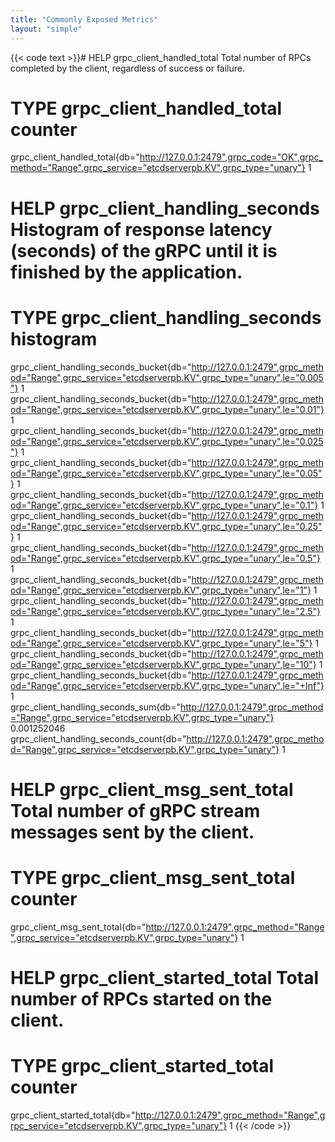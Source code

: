 ```yaml
---
title: "Commonly Exposed Metrics"
layout: "simple"
---
```


{{< code text >}}# HELP grpc_client_handled_total Total number of RPCs completed by the client, regardless of success or failure.
# TYPE grpc_client_handled_total counter
grpc_client_handled_total{db="http://127.0.0.1:2479",grpc_code="OK",grpc_method="Range",grpc_service="etcdserverpb.KV",grpc_type="unary"} 1
# HELP grpc_client_handling_seconds Histogram of response latency (seconds) of the gRPC until it is finished by the application.
# TYPE grpc_client_handling_seconds histogram
grpc_client_handling_seconds_bucket{db="http://127.0.0.1:2479",grpc_method="Range",grpc_service="etcdserverpb.KV",grpc_type="unary",le="0.005"} 1
grpc_client_handling_seconds_bucket{db="http://127.0.0.1:2479",grpc_method="Range",grpc_service="etcdserverpb.KV",grpc_type="unary",le="0.01"} 1
grpc_client_handling_seconds_bucket{db="http://127.0.0.1:2479",grpc_method="Range",grpc_service="etcdserverpb.KV",grpc_type="unary",le="0.025"} 1
grpc_client_handling_seconds_bucket{db="http://127.0.0.1:2479",grpc_method="Range",grpc_service="etcdserverpb.KV",grpc_type="unary",le="0.05"} 1
grpc_client_handling_seconds_bucket{db="http://127.0.0.1:2479",grpc_method="Range",grpc_service="etcdserverpb.KV",grpc_type="unary",le="0.1"} 1
grpc_client_handling_seconds_bucket{db="http://127.0.0.1:2479",grpc_method="Range",grpc_service="etcdserverpb.KV",grpc_type="unary",le="0.25"} 1
grpc_client_handling_seconds_bucket{db="http://127.0.0.1:2479",grpc_method="Range",grpc_service="etcdserverpb.KV",grpc_type="unary",le="0.5"} 1
grpc_client_handling_seconds_bucket{db="http://127.0.0.1:2479",grpc_method="Range",grpc_service="etcdserverpb.KV",grpc_type="unary",le="1"} 1
grpc_client_handling_seconds_bucket{db="http://127.0.0.1:2479",grpc_method="Range",grpc_service="etcdserverpb.KV",grpc_type="unary",le="2.5"} 1
grpc_client_handling_seconds_bucket{db="http://127.0.0.1:2479",grpc_method="Range",grpc_service="etcdserverpb.KV",grpc_type="unary",le="5"} 1
grpc_client_handling_seconds_bucket{db="http://127.0.0.1:2479",grpc_method="Range",grpc_service="etcdserverpb.KV",grpc_type="unary",le="10"} 1
grpc_client_handling_seconds_bucket{db="http://127.0.0.1:2479",grpc_method="Range",grpc_service="etcdserverpb.KV",grpc_type="unary",le="+Inf"} 1
grpc_client_handling_seconds_sum{db="http://127.0.0.1:2479",grpc_method="Range",grpc_service="etcdserverpb.KV",grpc_type="unary"} 0.001252046
grpc_client_handling_seconds_count{db="http://127.0.0.1:2479",grpc_method="Range",grpc_service="etcdserverpb.KV",grpc_type="unary"} 1
# HELP grpc_client_msg_sent_total Total number of gRPC stream messages sent by the client.
# TYPE grpc_client_msg_sent_total counter
grpc_client_msg_sent_total{db="http://127.0.0.1:2479",grpc_method="Range",grpc_service="etcdserverpb.KV",grpc_type="unary"} 1
# HELP grpc_client_started_total Total number of RPCs started on the client.
# TYPE grpc_client_started_total counter
grpc_client_started_total{db="http://127.0.0.1:2479",grpc_method="Range",grpc_service="etcdserverpb.KV",grpc_type="unary"} 1
{{< /code >}}
